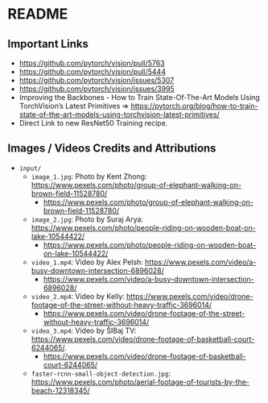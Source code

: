# README



## Important Links

* https://github.com/pytorch/vision/pull/5763
* https://github.com/pytorch/vision/pull/5444
* https://github.com/pytorch/vision/issues/5307
* https://github.com/pytorch/vision/issues/3995
* Improving the Backbones - How to Train State-Of-The-Art Models Using TorchVision’s Latest Primitives => https://pytorch.org/blog/how-to-train-state-of-the-art-models-using-torchvision-latest-primitives/
* Direct Link to new ResNet50 Training recipe.



## Images / Videos Credits and Attributions

* `input/`
  * `image_1.jpg`: Photo by Kent Zhong: https://www.pexels.com/photo/group-of-elephant-walking-on-brown-field-11528780/
    * https://www.pexels.com/photo/group-of-elephant-walking-on-brown-field-11528780/
  * `image_2.jpg`: Photo by Suraj Arya: https://www.pexels.com/photo/people-riding-on-wooden-boat-on-lake-10544422/
    * https://www.pexels.com/photo/people-riding-on-wooden-boat-on-lake-10544422/  
  * `video_1.mp4`: Video by Alex Pelsh: https://www.pexels.com/video/a-busy-downtown-intersection-6896028/
    * https://www.pexels.com/video/a-busy-downtown-intersection-6896028/
  * `video_2.mp4`: Video by Kelly: https://www.pexels.com/video/drone-footage-of-the-street-without-heavy-traffic-3696014/
    * https://www.pexels.com/video/drone-footage-of-the-street-without-heavy-traffic-3696014/
  * `video_3.mp4`: Video by ŠIBaj TV: https://www.pexels.com/video/drone-footage-of-basketball-court-6244065/.
    * https://www.pexels.com/video/drone-footage-of-basketball-court-6244065/
  * `faster-rcnn-small-object-detection.jpg`: https://www.pexels.com/photo/aerial-footage-of-tourists-by-the-beach-12318345/


